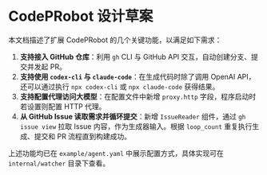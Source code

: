 # CodePRobot 设计草案

本文档描述了扩展 CodePRobot 的几个关键功能，以满足如下需求：

1. **支持接入 GitHub 仓库**：利用 `gh` CLI 与 GitHub API 交互，自动创建分支、提交并发起 PR。
2. **支持使用 `codex-cli` 与 `claude-code`**：在生成代码时除了调用 OpenAI API，还可以通过执行 `npx codex-cli` 或 `npx claude-code` 获得结果。
3. **支持配置代理访问大模型**：在配置文件中新增 `proxy.http` 字段，程序启动时若设置则配置 HTTP 代理。
4. **从 GitHub Issue 读取需求并循环提交**：新增 `IssueReader` 组件，通过 `gh issue view` 拉取 Issue 内容，作为生成器输入。根据 `loop_count` 重复执行生成、提交和 PR 流程直到构建成功。

上述功能均已在 `example/agent.yaml` 中展示配置方式，具体实现可在 `internal/watcher` 目录下查看。
